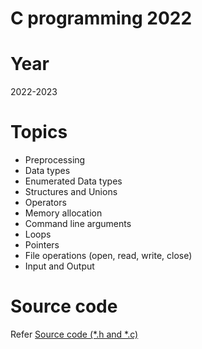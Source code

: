 # C programming 2022

# Year
2022-2023

# Topics
 * Preprocessing
 * Data types
 * Enumerated Data types
 * Structures and Unions
 * Operators
 * Memory allocation
 * Command line arguments
 * Loops
 * Pointers
 * File operations (open, read, write, close)
 * Input and Output

# Source code
Refer [Source code (*.h and *.c)](./)
